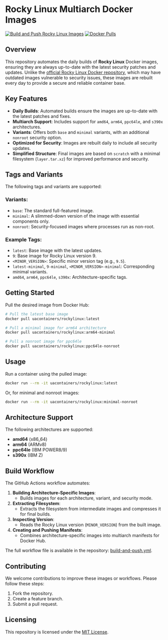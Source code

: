 # Rocky Linux Multiarch Docker Images

[![Build and Push Rocky Linux Images](https://github.com/vborodaykevych/rockylinux/actions/workflows/build-and-push.yml/badge.svg)](https://github.com/vborodaykevych/rockylinux/actions/workflows/build-and-push.yml)
[![Docker Pulls](https://img.shields.io/docker/pulls/uacontainers/rockylinux.svg)](https://hub.docker.com/r/uacontainers/rockylinux)

## Overview

This repository automates the daily builds of **Rocky Linux** Docker images, ensuring they are always up-to-date with the latest security patches and updates. Unlike the [official Rocky Linux Docker repository](https://hub.docker.com/_/rockylinux), which may have outdated images vulnerable to security issues, these images are rebuilt every day to provide a secure and reliable container base.

## Key Features

- **Daily Builds**: Automated builds ensure the images are up-to-date with the latest patches and fixes.
- **Multiarch Support**: Includes support for `amd64`, `arm64`, `ppc64le`, and `s390x` architectures.
- **Variants**: Offers both `base` and `minimal` variants, with an additional `nonroot` security option.
- **Optimized for Security**: Images are rebuilt daily to include all security updates.
- **Simplified Structure**: Final images are based on `scratch` with a minimal filesystem (`layer.tar.xz`) for improved performance and security.

## Tags and Variants

The following tags and variants are supported:

### Variants:
- `base`: The standard full-featured image.
- `minimal`: A slimmed-down version of the image with essential components only.
- `nonroot`: Security-focused images where processes run as non-root.

### Example Tags:
- `latest`: Base image with the latest updates.
- `9`: Base image for Rocky Linux version 9.
- `<MINOR_VERSION>`: Specific minor version tag (e.g., `9.5`).
- `latest-minimal`, `9-minimal`, `<MINOR_VERSION>-minimal`: Corresponding minimal variants.
- `amd64`, `arm64`, `ppc64le`, `s390x`: Architecture-specific tags.

## Getting Started

Pull the desired image from Docker Hub:

```bash
# Pull the latest base image
docker pull uacontainers/rockylinux:latest

# Pull a minimal image for arm64 architecture
docker pull uacontainers/rockylinux:arm64-minimal

# Pull a nonroot image for ppc64le
docker pull uacontainers/rockylinux:ppc64le-nonroot
```

## Usage

Run a container using the pulled image:

```bash
docker run --rm -it uacontainers/rockylinux:latest
```

Or, for minimal and nonroot images:

```bash
docker run --rm -it uacontainers/rockylinux:minimal-nonroot
```

## Architecture Support

The following architectures are supported:
- **amd64** (x86_64)
- **arm64** (ARMv8)
- **ppc64le** (IBM POWER8/9)
- **s390x** (IBM Z)

## Build Workflow

The GitHub Actions workflow automates:
1. **Building Architecture-Specific Images**:
   - Builds images for each architecture, variant, and security mode.
2. **Extracting Filesystem**:
   - Extracts the filesystem from intermediate images and compresses it for final builds.
3. **Inspecting Version**:
   - Reads the Rocky Linux version (`MINOR_VERSION`) from the built image.
4. **Creating and Pushing Manifests**:
   - Combines architecture-specific images into multiarch manifests for Docker Hub.

The full workflow file is available in the repository: [build-and-push.yml](.github/workflows/build-and-push.yml).

## Contributing

We welcome contributions to improve these images or workflows. Please follow these steps:
1. Fork the repository.
2. Create a feature branch.
3. Submit a pull request.

## Licensing

This repository is licensed under the [MIT License](LICENSE).
